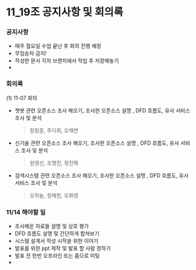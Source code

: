 # 11_19조 공지사항 및 회의록   
    
### 공지사항    
- 매주 월요일 수업 끝난 후 회의 진행 예정
- 무임승차 금지!    
- 작성한 문서 각자 브랜치에서 작업 후 저장해놓기
- 


### 회의록 

(1) 11-07 회의    
- 챗봇 관련 오픈소스 조사 해오기, 조사한 오픈소스 설명 , DFD 흐름도, 유사 서비스 조사 및 분석    
  > 정창훈, 주다희, 오채연   
- 신기술 관련 오픈소스 조사 해오기, 조사한 오픈소스 설명 , DFD 흐름도, 유사 서비스 조사 및 분석   
  > 원영신, 조명진, 정진혁   
- 검색시스템 관련 오픈소스 조사 해오기, 조사한 오픈소스 설명 , DFD 흐름도, 유사 서비스 조사 및 분석       
  > 오하늘, 정채헌, 오화영
 
 
 ### 11/14 해야할 일   
 - 조사해온 자료들 설명 및 상호 평가    
 - DFD 흐름도 설명 및 간단하게 합쳐보기  
 - 시스템 설계서 작성 시작을 위한 이야기        
 - 발표를 위한 ppt 제작 및 발표 할 사람 정하기 
 - 발표 전 한번 오프라인 또는 줌으로 미팅     
 -
 
 


